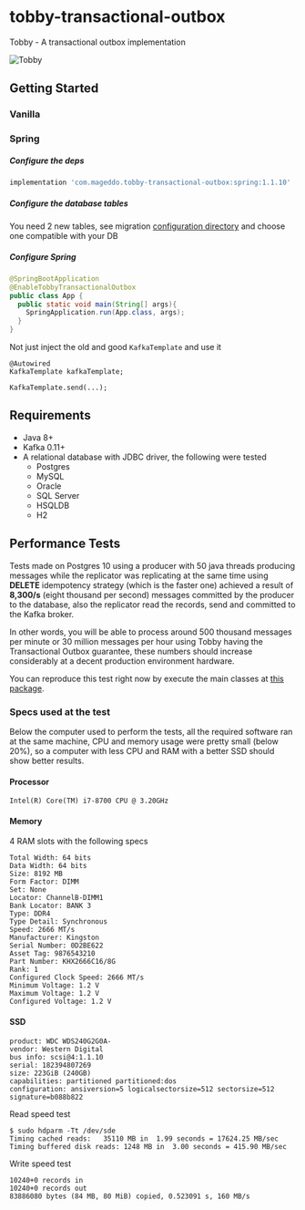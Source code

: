 # tobby-transactional-outbox
Tobby - A transactional outbox implementation

![Tobby](https://i.imgur.com/SOomiFq.png)

## Getting Started

### Vanilla

### Spring

##### Configure the deps
```bash
implementation 'com.mageddo.tobby-transactional-outbox:spring:1.1.10'
```

##### Configure the database tables
You need 2 new tables, see migration [configuration directory][2] and choose one compatible with your DB

##### Configure Spring

```java
@SpringBootApplication
@EnableTobbyTransactionalOutbox
public class App {
  public static void main(String[] args){
    SpringApplication.run(App.class, args);
  }
}
```

Not just inject the old and good `KafkaTemplate` and use it

```
@Autowired 
KafkaTemplate kafkaTemplate;

KafkaTemplate.send(...);
```

## Requirements
* Java 8+
* Kafka 0.11+
* A relational database with JDBC driver, the following were tested
   * Postgres
   * MySQL
   * Oracle
   * SQL Server
   * HSQLDB
   * H2

## Performance Tests

Tests made on Postgres 10 using a producer with 50 java threads producing messages while the replicator was
replicating at the same time
using **DELETE** idempotency strategy (which is the faster one) achieved a result of **8,300/s** 
(eight thousand per second) messages committed by
the producer to the database, also the replicator read the records, send and committed to the Kafka broker.

In other words, you will be able to process around  500 thousand messages per minute or 30 million messages per hour
using Tobby having the Transactional Outbox guarantee,
these numbers should increase considerably at a decent production environment hardware.

You can reproduce this test right now by execute the main classes at [this package][1].

### Specs used at the test
Below the computer used to perform the tests, all the required software ran at the same machine, 
CPU and memory usage were pretty small (below 20%), so a computer with less CPU and RAM with a better SSD should
show better results. 

#### Processor
```
Intel(R) Core(TM) i7-8700 CPU @ 3.20GHz
```

#### Memory
4 RAM slots with the following specs
```
Total Width: 64 bits
Data Width: 64 bits
Size: 8192 MB
Form Factor: DIMM
Set: None
Locator: ChannelB-DIMM1
Bank Locator: BANK 3
Type: DDR4
Type Detail: Synchronous
Speed: 2666 MT/s
Manufacturer: Kingston
Serial Number: 0D2BE622
Asset Tag: 9876543210
Part Number: KHX2666C16/8G
Rank: 1
Configured Clock Speed: 2666 MT/s
Minimum Voltage: 1.2 V
Maximum Voltage: 1.2 V
Configured Voltage: 1.2 V
```

#### SSD
```
product: WDC WDS240G2G0A-
vendor: Western Digital
bus info: scsi@4:1.1.10
serial: 182394807269
size: 223GiB (240GB)
capabilities: partitioned partitioned:dos
configuration: ansiversion=5 logicalsectorsize=512 sectorsize=512 signature=b088b822
```


Read speed test
```
$ sudo hdparm -Tt /dev/sde
Timing cached reads:   35110 MB in  1.99 seconds = 17624.25 MB/sec
Timing buffered disk reads: 1248 MB in  3.00 seconds = 415.90 MB/sec
```

Write speed test

```
10240+0 records in
10240+0 records out
83886080 bytes (84 MB, 80 MiB) copied, 0.523091 s, 160 MB/s
```

[1]: https://github.com/mageddo-projects/tobby-transactional-outbox/tree/f1ad98e/src/test/java/apps
[2]: src/main/resources/com/mageddo/tobby/db

